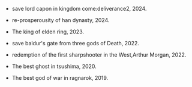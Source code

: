 - save lord capon in kingdom come:deliverance2, 2024.

- re-prosperousity of han dynasty, 2024.

- The king of elden ring, 2023.

- save baldur's gate from three gods of Death, 2022.

- redemption of the first sharpshooter in the West,Arthur Morgan, 2022.

- The best ghost in tsushima, 2020.

- The best god of war in ragnarok, 2019.